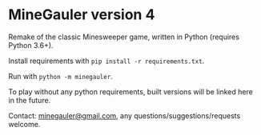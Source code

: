 # MineGauler version 4

Remake of the classic Minesweeper game, written in Python (requires Python 3.6+).

Install requirements with `pip install -r requirements.txt`.

Run with `python -m minegauler`.

To play without any python requirements, built versions will be linked here in the future.

Contact: minegauler@gmail.com, any questions/suggestions/requests welcome.
